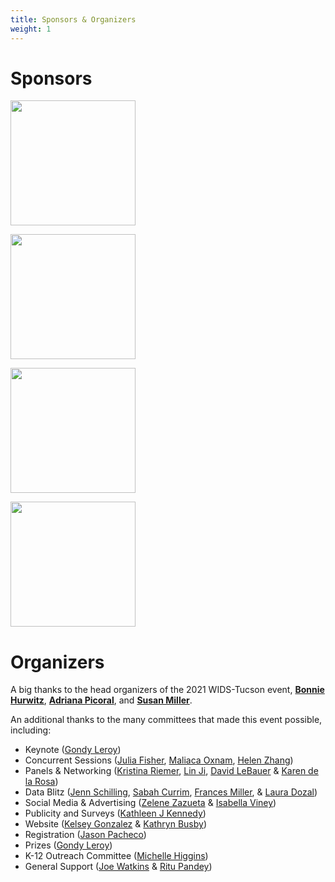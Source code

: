 ```yaml
---
title: Sponsors & Organizers
weight: 1
---
```


# Sponsors
<a href="https://datascience.arizona.edu/" target="_blank" rel="noopener"><img src="https://datascience.arizona.edu/sites/all/themes/ua_zen_subtheme/logo.png" width="200"/></a>

<a href="https://scitechinstitute.org/about-us/" target="_blank" rel="noopener"><img src="https://scitechinstitute.org/wp-content/themes/aztc-scitech/img/logo.svg" width="200"/></a>

<a href="https://eller.arizona.edu/" target="_blank" rel="noopener"><img src="https://eller.arizona.edu/sites/default/files/Eller_Webheader.png" width="200"/></a>

<a href="https://www.aztechcouncil.org/" target="_blank" rel="noopener"><img src="https://www.pngkey.com/png/full/267-2679749_az-tech-council-logo-arizona-technology-council-foundation.png" width="200"/></a>


# Organizers

A big thanks to the head organizers of the 2021 WIDS-Tucson event, **[Bonnie Hurwitz](http://www.hurwitzlab.org/about-us/)**, **[Adriana Picoral](https://picoral.github.io/)**, and **[Susan Miller](https://datascience.arizona.edu/person/susan-miller)**.


An additional thanks to the many committees that made this event possible, including:

- Keynote ([Gondy Leroy](https://eller.arizona.edu/people/gondy-leroy))
- Concurrent Sessions ([Julia Fisher](https://cb2.uahs.arizona.edu/profile/julia-fisher-phd), [Maliaca Oxnam](https://datascience.arizona.edu/person/maliaca-oxnam), [Helen Zhang](https://www.math.arizona.edu/~hzhang/))
- Panels & Networking ([Kristina Riemer](https://datascience.cals.arizona.edu/person/kristina-riemer), [Lin Ji](https://datascience.arizona.edu/person/lin-ji), [David LeBauer](https://datascience.arizona.edu/person/david-lebauer) & [Karen de la Rosa](https://datascience.arizona.edu/person/karen-de-la-rosa))
- Data Blitz ([Jenn Schilling](https://uair.arizona.edu/person/jenn-schilling), [Sabah Currim](https://budget.arizona.edu/person/sabah-currim), [Frances Miller](https://datascience.arizona.edu/person/frances-miller), & [Laura Dozal](https://ischool.arizona.edu/people/laura-werthmann))
- Social Media & Advertising ([Zelene Zazueta](https://pharmacology.arizona.edu/person/zelene-zazueta) & [Isabella Viney](https://datascience.arizona.edu/person/isabella-viney))
- Publicity and Surveys ([Kathleen J Kennedy](https://cals.arizona.edu/fcs/faculty/kathleen_kennedy))
- Website ([Kelsey Gonzalez](kelseygonzalez.github.io) & [Kathryn Busby](https://datascience.arizona.edu/person/kathryn-busby))
- Registration ([Jason Pacheco](https://www2.cs.arizona.edu/~pachecoj/))
- Prizes ([Gondy Leroy](https://eller.arizona.edu/people/gondy-leroy))
- K-12 Outreach Committee ([Michelle Higgins](https://stem.arizona.edu/person/michelle-higgins))
- General Support ([Joe Watkins](https://www.math.arizona.edu/~jwatkins/) & [Ritu Pandey](https://cmm.arizona.edu/profile/ritu-pandey-msc-phd))